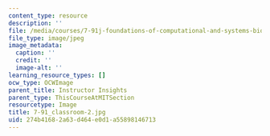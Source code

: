 ```yaml
---
content_type: resource
description: ''
file: /media/courses/7-91j-foundations-of-computational-and-systems-biology-spring-2014/274b41682a63d464e0d1a55898146713_7-91_classroom-2.jpg
file_type: image/jpeg
image_metadata:
  caption: ''
  credit: ''
  image-alt: ''
learning_resource_types: []
ocw_type: OCWImage
parent_title: Instructor Insights
parent_type: ThisCourseAtMITSection
resourcetype: Image
title: 7-91_classroom-2.jpg
uid: 274b4168-2a63-d464-e0d1-a55898146713
---
```

